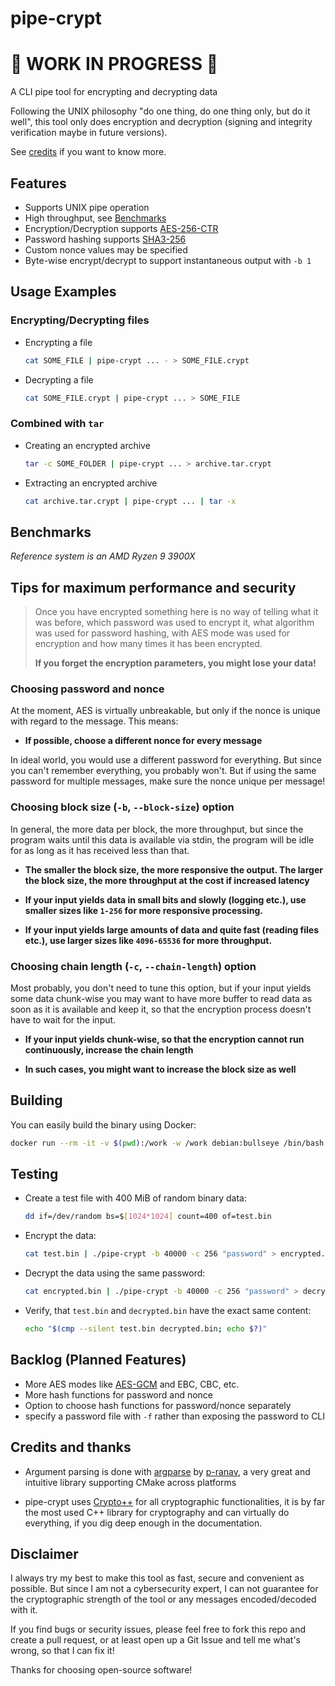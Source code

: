 # pipe-crypt

# 🚧 WORK IN PROGRESS 🚧

A CLI pipe tool for encrypting and decrypting data

Following the UNIX philosophy "do one thing, do one thing only, but do it well",
this tool only does encryption and decryption (signing and integrity verification maybe in future versions).

See [credits](#credits-and-thanks) if you want to know more.

## Features

- Supports UNIX pipe operation
- High throughput, see [Benchmarks](#benchmarks)
- Encryption/Decryption supports [AES-256-CTR](https://en.wikipedia.org/wiki/Block_cipher_mode_of_operation#CTR)
- Password hashing supports [SHA3-256](https://en.wikipedia.org/wiki/SHA-3)
- Custom nonce values may be specified
- Byte-wise encrypt/decrypt to support instantaneous output with `-b 1`

## Usage Examples

### Encrypting/Decrypting files

- Encrypting a file

  ```bash
  cat SOME_FILE | pipe-crypt ... - > SOME_FILE.crypt
  ```

- Decrypting a file

  ```bash
  cat SOME_FILE.crypt | pipe-crypt ... > SOME_FILE
  ```

### Combined with `tar`

- Creating an encrypted archive

  ```bash
  tar -c SOME_FOLDER | pipe-crypt ... > archive.tar.crypt
  ```

- Extracting an encrypted archive

  ```bash
  cat archive.tar.crypt | pipe-crypt ... | tar -x
  ```

## Benchmarks

_Reference system is an AMD Ryzen 9 3900X_

## Tips for maximum performance and security

> Once you have encrypted something here is no way of telling what it
> was before, which password was used to encrypt it, what algorithm
> was used for password hashing, with AES mode was used for encryption
> and how many times it has been encrypted.
>
>**If you forget the encryption parameters, you might lose your data!**

### Choosing password and nonce

At the moment, AES is virtually unbreakable, but only if the nonce is unique with regard to the message. This means:

- **If possible, choose a different nonce for every message**

In ideal world, you would use a different password for everything. But since you can't remember everything, you probably won't. But if using the same password for multiple messages, make sure the nonce unique per message!

### Choosing block size (`-b`, `--block-size`) option

In general, the more data per block, the more throughput, but since the program waits until this data is available via stdin, the program will be idle for as long as it has received less than that.

- **The smaller the block size, the more responsive the output. The larger the block size, the more throughput at the cost if increased latency**

- **If your input yields data in small bits and slowly (logging etc.), use smaller sizes like `1-256` for more responsive processing.**

- **If your input yields large amounts of data and quite fast (reading files etc.), use larger sizes like `4096-65536` for more throughput.**

### Choosing chain length (`-c`, `--chain-length`) option

Most probably, you don't need to tune this option, but if your input yields some data chunk-wise you may want to have more buffer to read data as soon as it is available and keep it, so that the encryption process doesn't have to wait for the input.

- **If your input yields chunk-wise, so that the encryption cannot run continuously, increase the chain length**

- **In such cases, you might want to increase the block size as well**

## Building

You can easily build the binary using Docker:

```bash
docker run --rm -it -v $(pwd):/work -w /work debian:bullseye /bin/bash ./build.sh
```

## Testing

- Create a test file with 400 MiB of random binary data:

  ```bash
  dd if=/dev/random bs=$[1024*1024] count=400 of=test.bin
  ```

- Encrypt the data:

  ```bash
  cat test.bin | ./pipe-crypt -b 40000 -c 256 "password" > encrypted.bin
  ```

- Decrypt the data using the same password:

  ```bash
  cat encrypted.bin | ./pipe-crypt -b 40000 -c 256 "password" > decrypted.bin
  ```

- Verify, that `test.bin` and `decrypted.bin` have the exact same content:

  ```bash
  echo "$(cmp --silent test.bin decrypted.bin; echo $?)"
  ```

## Backlog (Planned Features)

- More AES modes like [AES-GCM](https://en.wikipedia.org/wiki/Galois/Counter_Mode) and EBC, CBC, etc.
- More hash functions for password and nonce
- Option to choose hash functions for password/nonce separately
- specify a password file with `-f` rather than exposing the password to CLI

## Credits and thanks

- Argument parsing is done with [argparse](https://github.com/p-ranav/argparse) by [p-ranav](https://github.com/p-ranav), a very great and intuitive library supporting CMake across platforms

- pipe-crypt uses [Crypto++](https://github.com/weidai11/cryptopp) for all cryptographic functionalities, it is by far the most used C++ library for cryptography and can virtually do everything, if you dig deep enough in the documentation.

## Disclaimer

I always try my best to make this tool as fast, secure and convenient as possible.
But since I am not a cybersecurity expert, I can not guarantee for the cryptographic strength
of the tool or any messages encoded/decoded with it.

If you find bugs or security issues, please feel free to fork this repo and create a pull
request, or at least open up a Git Issue and tell me what's wrong, so that I can fix it!

Thanks for choosing open-source software!

